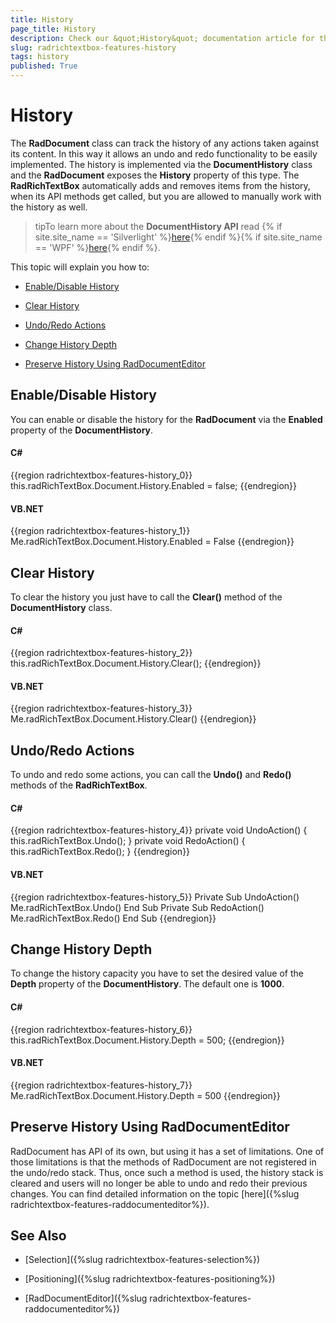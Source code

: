 ```yaml
---
title: History
page_title: History
description: Check our &quot;History&quot; documentation article for the RadRichTextBox {{ site.framework_name }} control.
slug: radrichtextbox-features-history
tags: history
published: True
---
```


# History



The __RadDocument__ class can track the history of any actions taken against its content. In this way it allows an undo and redo functionality to be easily implemented. The history is implemented via the __DocumentHistory__ class and the __RadDocument__ exposes the __History__ property of this type. The __RadRichTextBox__ automatically adds and removes items from the history, when its API methods get called, but you are allowed to manually work with the history as well.
      

>tipTo learn more about the __DocumentHistory API__ read {% if site.site_name == 'Silverlight' %}[here](http://www.telerik.com/help/silverlight/t_telerik_windows_documents_history_documenthistory.html){% endif %}{% if site.site_name == 'WPF' %}[here](http://www.telerik.com/help/wpf/t_telerik_windows_documents_history_documenthistory.html){% endif %}.
        

This topic will explain you how to:

* [Enable/Disable History](#enabledisable-history)

* [Clear History](#clear-history)

* [Undo/Redo Actions](#undoredo-actions)

* [Change History Depth](#change-history-depth)

* [Preserve History Using RadDocumentEditor](#preserve-history-using-raddocumenteditor)

## Enable/Disable History

You can enable or disable the history for the __RadDocument__ via the __Enabled__ property of the __DocumentHistory__.
        

#### __C#__

{{region radrichtextbox-features-history_0}}
	this.radRichTextBox.Document.History.Enabled = false;
{{endregion}}



#### __VB.NET__

{{region radrichtextbox-features-history_1}}
	Me.radRichTextBox.Document.History.Enabled = False
{{endregion}}



## Clear History

To clear the history you just have to call the __Clear()__ method of the __DocumentHistory__ class.
        

#### __C#__

{{region radrichtextbox-features-history_2}}
	this.radRichTextBox.Document.History.Clear();
{{endregion}}



#### __VB.NET__

{{region radrichtextbox-features-history_3}}
	Me.radRichTextBox.Document.History.Clear()
{{endregion}}



## Undo/Redo Actions

To undo and redo some actions, you can call the __Undo()__ and __Redo()__ methods of the __RadRichTextBox__.
        

#### __C#__

{{region radrichtextbox-features-history_4}}
	private void UndoAction()
	{
	    this.radRichTextBox.Undo();
	}
	private void RedoAction()
	{
	    this.radRichTextBox.Redo();
	}
{{endregion}}



#### __VB.NET__

{{region radrichtextbox-features-history_5}}
	Private Sub UndoAction()
	 Me.radRichTextBox.Undo()
	End Sub
	Private Sub RedoAction()
	 Me.radRichTextBox.Redo()
	End Sub
{{endregion}}



## Change History Depth

To change the history capacity you have to set the desired value of the __Depth__ property of the __DocumentHistory__. The default one is __1000__.
        

#### __C#__

{{region radrichtextbox-features-history_6}}
	this.radRichTextBox.Document.History.Depth = 500;
{{endregion}}



#### __VB.NET__

{{region radrichtextbox-features-history_7}}
	Me.radRichTextBox.Document.History.Depth = 500
{{endregion}}



## Preserve History Using RadDocumentEditor

RadDocument has API of its own, but using it has a set of limitations. One of those limitations is that the methods of RadDocument are not registered in the undo/redo stack. Thus, once such a method is used, the history stack is cleared and users will no longer be able to undo and redo their previous changes. You can find detailed information on the topic [here]({%slug radrichtextbox-features-raddocumenteditor%}).
        

## See Also

 * [Selection]({%slug radrichtextbox-features-selection%})

 * [Positioning]({%slug radrichtextbox-features-positioning%})

 * [RadDocumentEditor]({%slug radrichtextbox-features-raddocumenteditor%})
